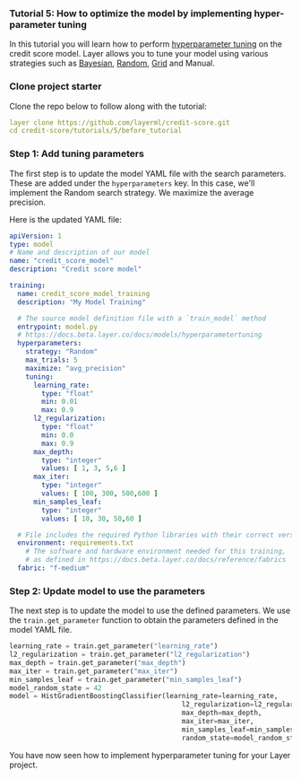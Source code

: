 ### Tutorial 5: How to optimize the model by implementing hyper-parameter tuning  
In this tutorial you will learn how to perform [hyperparameter tuning](https://docs.beta.layer.co/docs/models/hyperparametertuning) 
on the credit score model. Layer allows you to tune your model using various strategies such as [Bayesian](https://scikit-optimize.github.io/stable/), 
[Random](https://scikit-learn.org/stable/modules/generated/sklearn.model_selection.RandomizedSearchCV.html), 
[Grid](https://scikit-learn.org/stable/modules/generated/sklearn.model_selection.GridSearchCV.html) and Manual. 

### Clone project starter
Clone the repo below to follow along with the tutorial:
```yaml
layer clone https://github.com/layerml/credit-score.git
cd credit-score/tutorials/5/before_tutorial
```
### Step 1: Add tuning parameters 
The first step is to update the model YAML file with the search parameters. These are added under the `hyperparameters` 
key. In this case, we'll implement the Random search strategy. We maximize the average precision. 

Here is the updated YAML file:
```yaml
apiVersion: 1
type: model
# Name and description of our model
name: "credit_score_model"
description: "Credit score model"

training:
  name: credit_score_model_training
  description: "My Model Training"

  # The source model definition file with a `train_model` method
  entrypoint: model.py
  # https://docs.beta.layer.co/docs/models/hyperparametertuning
  hyperparameters:
    strategy: "Random"
    max_trials: 5
    maximize: "avg_precision"
    tuning:
      learning_rate:
        type: "float"
        min: 0.01
        max: 0.9
      l2_regularization:
        type: "float"
        min: 0.0
        max: 0.9
      max_depth:
        type: "integer"
        values: [ 1, 3, 5,6 ]
      max_iter:
        type: "integer"
        values: [ 100, 300, 500,600 ]
      min_samples_leaf:
        type: "integer"
        values: [ 10, 30, 50,60 ]

  # File includes the required Python libraries with their correct versions
  environment: requirements.txt
    # The software and hardware environment needed for this training,
    # as defined in https://docs.beta.layer.co/docs/reference/fabrics
  fabric: "f-medium"
```
### Step 2: Update model to use the parameters
The next step is to update the model to use the defined parameters. We use the `train.get_parameter` function to 
obtain the parameters defined in the model YAML file. 
```python
learning_rate = train.get_parameter("learning_rate")
l2_regularization = train.get_parameter("l2_regularization")
max_depth = train.get_parameter("max_depth")
max_iter = train.get_parameter("max_iter")
min_samples_leaf = train.get_parameter("min_samples_leaf")
model_random_state = 42
model = HistGradientBoostingClassifier(learning_rate=learning_rate,
                                           l2_regularization=l2_regularization,
                                           max_depth=max_depth,
                                           max_iter=max_iter,
                                           min_samples_leaf=min_samples_leaf,
                                           random_state=model_random_state)
```

You have now seen how to implement hyperparameter tuning for your Layer project. 